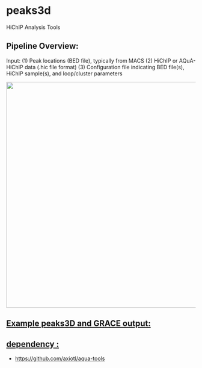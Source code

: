 # peaks3d
HiChIP Analysis Tools

## Pipeline Overview:
Input: (1) Peak locations (BED file), typically from MACS
       (2) HiChIP or AQuA-HiChIP data (.hic file format)
       (3) Configuration file indicating BED file(s), HiChIP sample(s), and loop/cluster parameters
<a href="https://github.com/GryderLab/peaks3d/blob/main/examples/peaks3D_GRACE_overview.png"> 
<p align="center"> <img width="600" src="peaks3D_GRACE_overview.png"></p>


## Example peaks3D and GRACE output:


## dependency : 
- https://github.com/axiotl/aqua-tools
